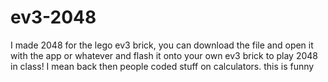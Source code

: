 # ev3-2048


I made 2048 for the lego ev3 brick, you can download the file and open it with the app or whatever and flash it onto your own ev3 brick to play 2048 in class! I mean back then people coded stuff on calculators. this is funny

